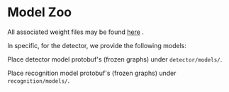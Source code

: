 # Model Zoo

All associated weight files may be found [here](https://drive.google.com/drive/folders/1KIm781ON9FmifTjZ1BMUaWlSlzaZGqQj?usp=sharing) .

In specific, for the detector, we provide the following models:

Place detector model protobuf's \(frozen graphs\) under `detector/models/`.

Place recognition model protobuf's \(frozen graphs\) under `recognition/models/`.

